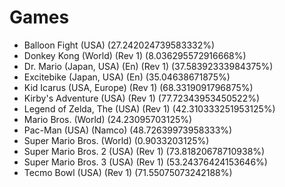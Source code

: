# Games
- Balloon Fight (USA) (27.242024739583332%)
- Donkey Kong (World) (Rev 1) (8.036295572916668%)
- Dr. Mario (Japan, USA) (En) (Rev 1) (37.58392333984375%)
- Excitebike (Japan, USA) (En) (35.04638671875%)
- Kid Icarus (USA, Europe) (Rev 1) (68.3319091796875%)
- Kirby's Adventure (USA) (Rev 1) (77.72343953450522%)
- Legend of Zelda, The (USA) (Rev 1) (42.310333251953125%)
- Mario Bros. (World) (24.23095703125%)
- Pac-Man (USA) (Namco) (48.72639973958333%)
- Super Mario Bros. (World) (0.9033203125%)
- Super Mario Bros. 2 (USA) (Rev 1) (73.81820678710938%)
- Super Mario Bros. 3 (USA) (Rev 1) (53.24376424153646%)
- Tecmo Bowl (USA) (Rev 1) (71.55075073242188%)
